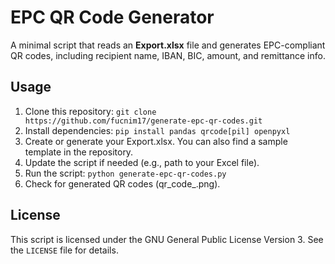 # EPC QR Code Generator

A minimal script that reads an **Export.xlsx** file and generates EPC-compliant QR codes, including recipient name, IBAN, BIC, amount, and remittance info.

## Usage

1. Clone this repository: `git clone https://github.com/fucnim17/generate-epc-qr-codes.git`
2. Install dependencies: `pip install pandas qrcode[pil] openpyxl`
3. Create or generate your Export.xlsx. You can also find a sample template in the repository.
4. Update the script if needed (e.g., path to your Excel file).
5. Run the script: `python generate-epc-qr-codes.py`
6. Check for generated QR codes (qr_code_<index>.png).
 
## License

This script is licensed under the GNU General Public License Version 3. See the `LICENSE` file for details.

